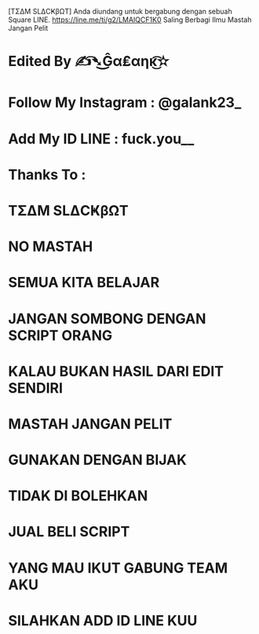 [TΣΔM SLΔCҜβΩT] Anda diundang untuk bergabung dengan sebuah Square LINE. 
https://line.me/ti/g2/LMAIQCF1K0
Saling Berbagi Ilmu
Mastah Jangan Pelit


# Edited By ✍͡➴͜Ĝα₤αηĸ͜͡✫
# Follow My Instagram : @galank23_
# Add My ID LINE : fuck.you__
# Thanks To :
# TΣΔM SLΔCҜβΩT
# NO MASTAH
# SEMUA KITA BELAJAR
# JANGAN SOMBONG DENGAN SCRIPT ORANG
# KALAU BUKAN HASIL DARI EDIT SENDIRI
# MASTAH JANGAN PELIT
# GUNAKAN DENGAN BIJAK
# TIDAK DI BOLEHKAN
# JUAL BELI SCRIPT
# YANG MAU IKUT GABUNG TEAM AKU
# SILAHKAN ADD ID LINE KUU
